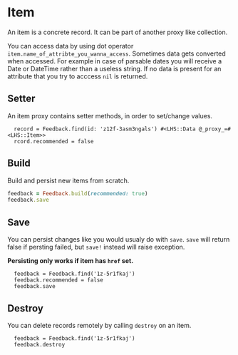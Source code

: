 Item
===

An item is a concrete record. It can be part of another proxy like collection.

You can access data by using dot operator `item.name_of_attribte_you_wanna_access`.
Sometimes data gets converted when accessed. For example in case of parsable dates you will receive a Date or DateTime rather than a useless string.
If no data is present for an attribute that you try to acccess `nil` is returned.

## Setter

An item proxy contains setter methods, in order to set/change values.

```
  record = Feedback.find(id: 'z12f-3asm3ngals') #<LHS::Data @_proxy_=#<LHS::Item>>
  rcord.recommended = false
```

## Build

Build and persist new items from scratch.

```ruby
feedback = Feedback.build(recommended: true)
feedback.save
```

## Save

You can persist changes like you would usualy do with `save`.
`save` will return false if persting failed, but `save!` instead will raise exception.

**Persisting only works if item has `href` set.**

```
  feedback = Feedback.find('1z-5r1fkaj')
  feedback.recommended = false
  feedback.save
```

## Destroy

You can delete records remotely by calling `destroy` on an item.

```
  feedback = Feedback.find('1z-5r1fkaj')
  feedback.destroy
```
